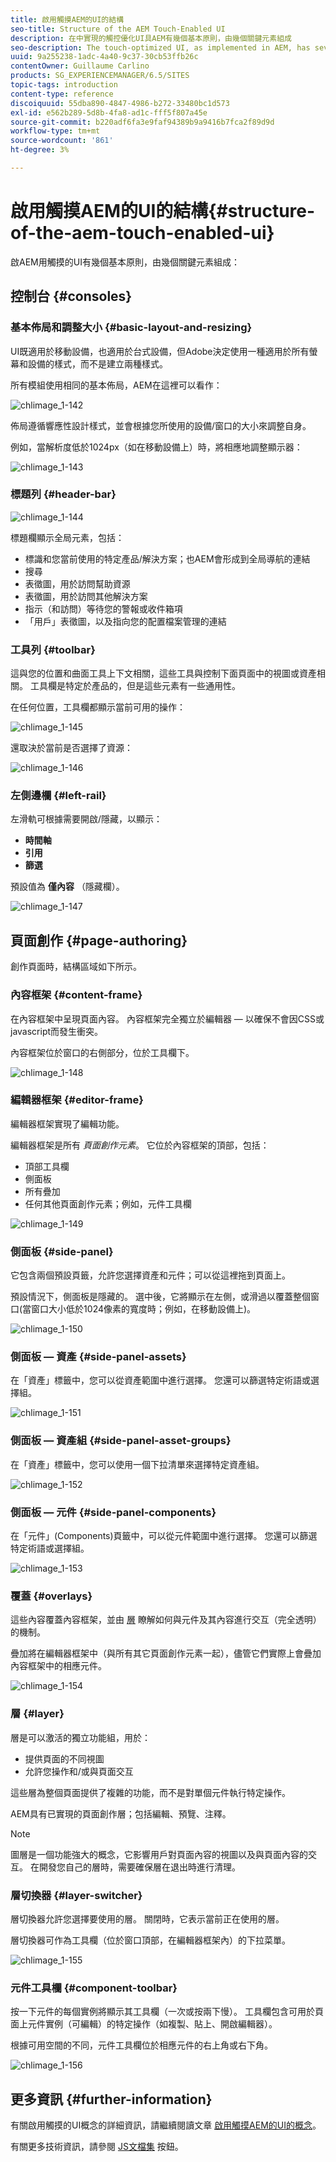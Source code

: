 ```yaml
---
title: 啟用觸摸AEM的UI的結構
seo-title: Structure of the AEM Touch-Enabled UI
description: 在中實現的觸控優化UI具AEM有幾個基本原則，由幾個關鍵元素組成
seo-description: The touch-optimized UI, as implemented in AEM, has several underlying principles and is made up of several key elements
uuid: 9a255238-1adc-4a40-9c37-30cb53ffb26c
contentOwner: Guillaume Carlino
products: SG_EXPERIENCEMANAGER/6.5/SITES
topic-tags: introduction
content-type: reference
discoiquuid: 55dba890-4847-4986-b272-33480bc1d573
exl-id: e562b289-5d8b-4fa8-ad1c-fff5f807a45e
source-git-commit: b220adf6fa3e9faf94389b9a9416b7fca2f89d9d
workflow-type: tm+mt
source-wordcount: '861'
ht-degree: 3%

---
```


# 啟用觸摸AEM的UI的結構{#structure-of-the-aem-touch-enabled-ui}

啟AEM用觸摸的UI有幾個基本原則，由幾個關鍵元素組成：

## 控制台 {#consoles}

### 基本佈局和調整大小 {#basic-layout-and-resizing}

UI既適用於移動設備，也適用於台式設備，但Adobe決定使用一種適用於所有螢幕和設備的樣式，而不是建立兩種樣式。

所有模組使用相同的基本佈局，AEM在這裡可以看作：

![chlimage_1-142](assets/chlimage_1-142.png)

佈局遵循響應性設計樣式，並會根據您所使用的設備/窗口的大小來調整自身。

例如，當解析度低於1024px（如在移動設備上）時，將相應地調整顯示器：

![chlimage_1-143](assets/chlimage_1-143.png)

### 標題列 {#header-bar}

![chlimage_1-144](assets/chlimage_1-144.png)

標題欄顯示全局元素，包括：

* 標識和您當前使用的特定產品/解決方案；也AEM會形成到全局導航的連結
* 搜尋
* 表徵圖，用於訪問幫助資源
* 表徵圖，用於訪問其他解決方案
* 指示（和訪問）等待您的警報或收件箱項
* 「用戶」表徵圖，以及指向您的配置檔案管理的連結

### 工具列 {#toolbar}

這與您的位置和曲面工具上下文相關，這些工具與控制下面頁面中的視圖或資產相關。 工具欄是特定於產品的，但是這些元素有一些通用性。

在任何位置，工具欄都顯示當前可用的操作：

![chlimage_1-145](assets/chlimage_1-145.png)

還取決於當前是否選擇了資源：

![chlimage_1-146](assets/chlimage_1-146.png)

### 左側邊欄 {#left-rail}

左滑軌可根據需要開啟/隱藏，以顯示：

* **時間軸**
* **引用**
* **篩選**

預設值為 **僅內容** （隱藏欄）。

![chlimage_1-147](assets/chlimage_1-147.png)

## 頁面創作 {#page-authoring}

創作頁面時，結構區域如下所示。

### 內容框架 {#content-frame}

在內容框架中呈現頁面內容。 內容框架完全獨立於編輯器 — 以確保不會因CSS或javascript而發生衝突。

內容框架位於窗口的右側部分，位於工具欄下。

![chlimage_1-148](assets/chlimage_1-148.png)

### 編輯器框架 {#editor-frame}

編輯器框架實現了編輯功能。

編輯器框架是所有 *頁面創作元素*。 它位於內容框架的頂部，包括：

* 頂部工具欄
* 側面板
* 所有疊加
* 任何其他頁面創作元素；例如，元件工具欄

![chlimage_1-149](assets/chlimage_1-149.png)

### 側面板 {#side-panel}

它包含兩個預設頁籤，允許您選擇資產和元件；可以從這裡拖到頁面上。

預設情況下，側面板是隱藏的。 選中後，它將顯示在左側，或滑過以覆蓋整個窗口(當窗口大小低於1024像素的寬度時；例如，在移動設備上)。

![chlimage_1-150](assets/chlimage_1-150.png)

### 側面板 — 資產 {#side-panel-assets}

在「資產」標籤中，您可以從資產範圍中進行選擇。 您還可以篩選特定術語或選擇組。

![chlimage_1-151](assets/chlimage_1-151.png)

### 側面板 — 資產組 {#side-panel-asset-groups}

在「資產」標籤中，您可以使用一個下拉清單來選擇特定資產組。

![chlimage_1-152](assets/chlimage_1-152.png)

### 側面板 — 元件 {#side-panel-components}

在「元件」(Components)頁籤中，可以從元件範圍中進行選擇。 您還可以篩選特定術語或選擇組。

![chlimage_1-153](assets/chlimage_1-153.png)

### 覆蓋 {#overlays}

這些內容覆蓋內容框架，並由 [層](#layer) 瞭解如何與元件及其內容進行交互（完全透明）的機制。

疊加將在編輯器框架中（與所有其它頁面創作元素一起），儘管它們實際上會疊加內容框架中的相應元件。

![chlimage_1-154](assets/chlimage_1-154.png)

### 層 {#layer}

層是可以激活的獨立功能組，用於：

* 提供頁面的不同視圖
* 允許您操作和/或與頁面交互

這些層為整個頁面提供了複雜的功能，而不是對單個元件執行特定操作。

AEM具有已實現的頁面創作層；包括編輯、預覽、注釋。

>[!NOTE]
>
>圖層是一個功能強大的概念，它影響用戶對頁面內容的視圖以及與頁面內容的交互。 在開發您自己的層時，需要確保層在退出時進行清理。

### 層切換器 {#layer-switcher}

層切換器允許您選擇要使用的層。 關閉時，它表示當前正在使用的層。

層切換器可作為工具欄（位於窗口頂部，在編輯器框架內）的下拉菜單。

![chlimage_1-155](assets/chlimage_1-155.png)

### 元件工具欄 {#component-toolbar}

按一下元件的每個實例將顯示其工具欄（一次或按兩下慢）。 工具欄包含可用於頁面上元件實例（可編輯）的特定操作（如複製、貼上、開啟編輯器）。

根據可用空間的不同，元件工具欄位於相應元件的右上角或右下角。

![chlimage_1-156](assets/chlimage_1-156.png)

## 更多資訊 {#further-information}

有關啟用觸摸的UI概念的詳細資訊，請繼續閱讀文章 [啟用觸摸AEM的UI的概念](/help/sites-developing/touch-ui-concepts.md)。

有關更多技術資訊，請參閱 [JS文檔集](https://helpx.adobe.com/experience-manager/6-5/sites/developing/using/reference-materials/jsdoc/ui-touch/editor-core/index.html) 按鈕。
